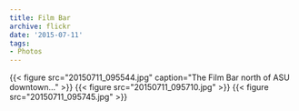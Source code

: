 ```yaml
---
title: Film Bar
archive: flickr
date: '2015-07-11'
tags:
- Photos
---
```

{{< figure src="20150711_095544.jpg" caption="The Film Bar north of ASU downtown…" >}}
{{< figure src="20150711_095710.jpg" >}}
{{< figure src="20150711_095745.jpg" >}}
